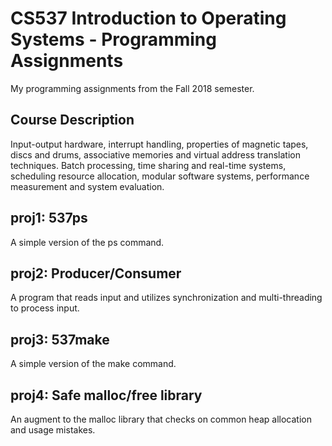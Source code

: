 # CS537 Introduction to Operating Systems - Programming Assignments
My programming assignments from the Fall 2018 semester. 


## Course Description
Input-output hardware, interrupt handling, properties of magnetic tapes, discs and drums, associative memories and virtual address translation techniques. Batch processing, time sharing and real-time systems, scheduling resource allocation, modular software systems, performance measurement and system evaluation.

## proj1: 537ps
A simple version of the ps command. 

## proj2: Producer/Consumer
A program that reads input and utilizes synchronization and multi-threading to process input.

## proj3: 537make
A simple version of the make command.

## proj4: Safe malloc/free library
An augment to the malloc library that checks on common heap allocation and usage mistakes.
